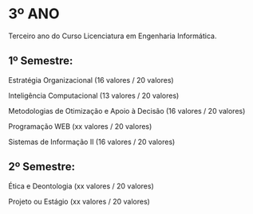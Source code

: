 # 3º ANO

Terceiro ano do Curso Licenciatura em Engenharia Informática.

## 1º Semestre:

Estratégia Organizacional (16 valores / 20 valores)

Inteligência Computacional (13 valores / 20 valores)

Metodologias de Otimização e Apoio à Decisão (16 valores / 20 valores)

Programação WEB (xx valores / 20 valores)

Sistemas de Informação II (16 valores / 20 valores)


## 2º Semestre:
	 	 	 	 
Ética e Deontologia (xx valores / 20 valores)

Projeto ou Estágio (xx valores / 20 valores)
